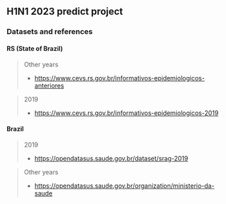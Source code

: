 ## H1N1 2023 predict project

### Datasets and references

#### **RS (State of Brazil)**

> Other years
>
> - https://www.cevs.rs.gov.br/informativos-epidemiologicos-anteriores

> 2019
>
> - https://www.cevs.rs.gov.br/informativos-epidemiologicos-2019

#### **Brazil**

> 2019
>
> - https://opendatasus.saude.gov.br/dataset/srag-2019

> Other years
>
> - https://opendatasus.saude.gov.br/organization/ministerio-da-saude
